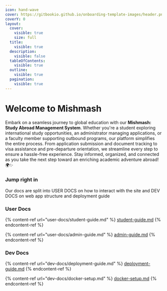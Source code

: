 ```yaml
---
icon: hand-wave
cover: https://gitbookio.github.io/onboarding-template-images/header.png
coverY: 0
layout:
  cover:
    visible: true
    size: full
  title:
    visible: true
  description:
    visible: false
  tableOfContents:
    visible: true
  outline:
    visible: true
  pagination:
    visible: true
---
```


# Welcome to Mishmash



Embark on a seamless journey to global education with our **Mishmash:** **Study Abroad Management System**. Whether you're a student exploring international study opportunities, an administrator managing applications, or a faculty member supporting outbound programs, our platform simplifies the entire process. From application submission and document tracking to visa assistance and pre-departure orientation, we streamline every step to ensure a hassle-free experience. Stay informed, organized, and connected as you take the next step toward an enriching academic adventure abroad! 🌍✨

### Jump right in

Our docs are split into USER DOCS on how to interact with the site and DEV DOCS on web app structure and deployment guide

### User Docs

{% content-ref url="user-docs/student-guide.md" %}
[student-guide.md](user-docs/student-guide.md)
{% endcontent-ref %}

{% content-ref url="user-docs/admin-guide.md" %}
[admin-guide.md](user-docs/admin-guide.md)
{% endcontent-ref %}



### Dev Docs

{% content-ref url="dev-docs/deployment-guide.md" %}
[deployment-guide.md](dev-docs/deployment-guide.md)
{% endcontent-ref %}

{% content-ref url="dev-docs/docker-setup.md" %}
[docker-setup.md](dev-docs/docker-setup.md)
{% endcontent-ref %}

